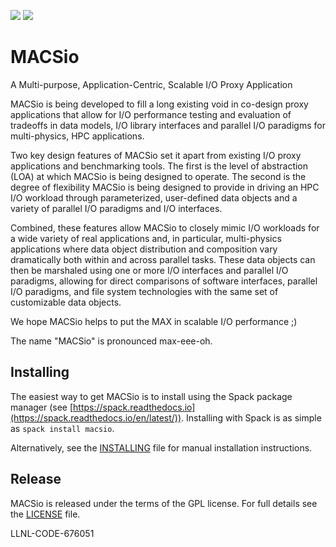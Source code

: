 ![](https://readthedocs.org/projects/macsio/badge/?version=latest) ![](https://travis-ci.com/LLNL/MACSio.svg?branch=master)

# MACSio
A Multi-purpose, Application-Centric, Scalable I/O Proxy Application

MACSio is being developed to fill a long existing void in co-design
proxy applications that allow for I/O performance testing and evaluation
of tradeoffs in data models, I/O library interfaces and parallel I/O
paradigms for multi-physics, HPC applications.
 
Two key design features of MACSio set it apart from existing I/O proxy
applications and benchmarking tools. The first is the level of abstraction
(LOA) at which MACSio is being designed to operate. The second is the
degree of flexibility MACSio is being designed to provide in driving an
HPC I/O workload through parameterized, user-defined data objects and a
variety of parallel I/O paradigms and I/O interfaces.
 
Combined, these features allow MACSio to closely mimic I/O workloads for
a wide variety of real applications and, in particular, multi-physics
applications where data object distribution and composition vary
dramatically both within and across parallel tasks. These data objects
can then be marshaled using one or more I/O interfaces and parallel I/O
paradigms, allowing for direct comparisons of software interfaces,
parallel I/O paradigms, and file system technologies with the same set
of customizable data objects.

We hope MACSio helps to put the MAX in scalable I/O performance ;)

The name "MACSio" is pronounced max-eee-oh.

## Installing

The easiest way to get MACSio is to install using the Spack package manager (see [https://spack.readthedocs.io](https://spack.readthedocs.io/en/latest/)).
Installing with Spack is as simple as `spack install macsio`.

Alternatively, see the [INSTALLING](/INSTALLING.md) file for manual installation instructions.


## Release

MACSio is released under the terms of the GPL license. For full details
see the [LICENSE](/LICENSE) file.

LLNL-CODE-676051
